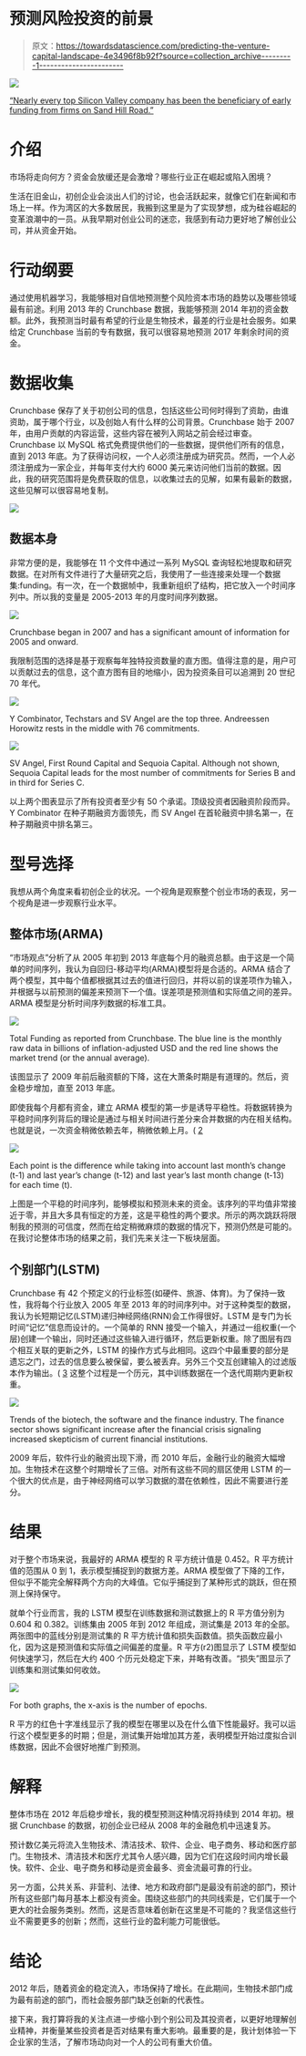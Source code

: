 # 预测风险投资的前景

> 原文：<https://towardsdatascience.com/predicting-the-venture-capital-landscape-4e3496f8b92f?source=collection_archive---------1----------------------->

![](img/e277989af5dadd283bc9385821e5fa24.png)

[“Nearly every top Silicon Valley company has been the beneficiary of early funding from firms on Sand Hill Road.”](https://en.wikipedia.org/wiki/Sand_Hill_Road#cite_note-bloomberg12042014-3)

# 介绍

市场将走向何方？资金会放缓还是会激增？哪些行业正在崛起或陷入困境？

生活在旧金山，初创企业会淡出人们的讨论，也会活跃起来，就像它们在新闻和市场上一样。作为湾区的大多数居民，我搬到这里是为了实现梦想，成为硅谷崛起的变革浪潮中的一员。从我早期对创业公司的迷恋，我感到有动力更好地了解创业公司，并从资金开始。

# 行动纲要

通过使用机器学习，我能够相对自信地预测整个风险资本市场的趋势以及哪些领域最有前途。利用 2013 年的 Crunchbase 数据，我能够预测 2014 年初的资金数额。此外，我预测当时最有希望的行业是生物技术，最差的行业是社会服务。如果给定 Crunchbase 当前的专有数据，我可以很容易地预测 2017 年剩余时间的资金。

# 数据收集

Crunchbase 保存了关于初创公司的信息，包括这些公司何时得到了资助，由谁资助，属于哪个行业，以及创始人有什么样的公司背景。Crunchbase 始于 2007 年，由用户贡献的内容运营，这些内容在被列入网站之前会经过审查。Crunchbase 以 MySQL 格式免费提供他们的一些数据，提供他们所有的信息，直到 2013 年底。为了获得访问权，一个人必须注册成为研究员。然而，一个人必须注册成为一家企业，并每年支付大约 6000 美元来访问他们当前的数据。因此，我的研究范围将是免费获取的信息，以收集过去的见解，如果有最新的数据，这些见解可以很容易地复制。

![](img/8c21a895d73a0725329b3279b595096e.png)

## 数据本身

非常方便的是，我能够在 11 个文件中通过一系列 MySQL 查询轻松地提取和研究数据。在对所有文件进行了大量研究之后，我使用了一些连接来处理一个数据集:funding。有一次，在一个数据帧中，我重新组织了结构，把它放入一个时间序列中。所以我的变量是 2005-2013 年的月度时间序列数据。

![](img/aabe4e87f8dccb847772645dd7e571e3.png)

Crunchbase began in 2007 and has a significant amount of information for 2005 and onward.

我限制范围的选择是基于观察每年独特投资数量的直方图。值得注意的是，用户可以贡献过去的信息，这个直方图有目的地缩小，因为投资条目可以追溯到 20 世纪 70 年代。

![](img/c1aecba7ea3580cb2ba4cdbe29acc9b9.png)

Y Combinator, Techstars and SV Angel are the top three. Andreessen Horowitz rests in the middle with 76 commitments.

![](img/d2496a4f1530b111fdb186bbf2ec28fc.png)

SV Angel, First Round Capital and Sequoia Capital. Although not shown, Sequoia Capital leads for the most number of commitments for Series B and in third for Series C.

以上两个图表显示了所有投资者至少有 50 个承诺。顶级投资者因融资阶段而异。Y Combinator 在种子期融资方面领先，而 SV Angel 在首轮融资中排名第一，在种子期融资中排名第三。

# 型号选择

我想从两个角度来看初创企业的状况。一个视角是观察整个创业市场的表现，另一个视角是进一步观察行业水平。

## 整体市场(ARMA)

“市场观点”分析了从 2005 年初到 2013 年底每个月的融资总额。由于这是一个简单的时间序列，我认为自回归-移动平均(ARMA)模型将是合适的。ARMA 结合了两个模型，其中每个值都根据其过去的值进行回归，并将以前的误差项作为输入，并根据与以前预测的偏差来预测下一个值。误差项是预测值和实际值之间的差异。ARMA 模型是分析时间序列数据的标准工具。

![](img/f3e2136df57952d611f8d37d4ad860ca.png)

Total Funding as reported from Crunchbase. The blue line is the monthly raw data in billions of inflation-adjusted USD and the red line shows the market trend (or the annual average).

该图显示了 2009 年前后融资额的下降，这在大萧条时期是有道理的。然后，资金稳步增加，直至 2013 年底。

即使我每个月都有资金，建立 ARMA 模型的第一步是诱导平稳性。将数据转换为平稳时间序列背后的理论是通过与相关时间进行差分来合并数据的内在相关结构。也就是说，一次资金稍微依赖去年，稍微依赖上月。( [2](https://people.duke.edu/~rnau/411sdif.htm)

![](img/78c4b1cc8438ab798907468f2529c88a.png)

Each point is the difference while taking into account last month’s change (t-1) and last year’s change (t-12) and last year’s last month change (t-13) for each time (t).

上图是一个平稳的时间序列，能够模拟和预测未来的资金。该序列的平均值非常接近于零，并且大多具有恒定的方差，这是平稳性的两个要求。所示的两次跳跃将限制我的预测的可信度，然而在给定稍微麻烦的数据的情况下，预测仍然是可能的。在我讨论整体市场的结果之前，我们先来关注一下板块层面。

## 个别部门(LSTM)

Crunchbase 有 42 个预定义的行业标签(如硬件、旅游、体育)。为了保持一致性，我将每个行业放入 2005 年至 2013 年的时间序列中。对于这种类型的数据，我认为长短期记忆(LSTM)递归神经网络(RNN)会工作得很好。LSTM 是专门为长时间“记忆”信息而设计的。一个简单的 RNN 接受一个输入，并通过一组权重(一个层)创建一个输出，同时还通过这些输入进行循环，然后更新权重。除了图层有四个相互关联的更新之外，LSTM 的操作方式与此相同。这四个中最重要的部分是遗忘之门，过去的信息要么被保留，要么被丢弃。另外三个交互创建输入的过滤版本作为输出。( [3](http://colah.github.io/posts/2015-08-Understanding-LSTMs/) 这整个过程是一个历元，其中训练数据在一个迭代周期内更新权重。

![](img/188afd5c50d5f732a523a1f1716eee1e.png)

Trends of the biotech, the software and the finance industry. The finance sector shows significant increase after the financial crisis signaling increased skepticism of current financial institutions.

2009 年后，软件行业的融资出现下滑，而 2010 年后，金融行业的融资大幅增加。生物技术在这整个时期增长了三倍。对所有这些不同的扇区使用 LSTM 的一个很大的优点是，由于神经网络可以学习数据的潜在依赖性，因此不需要进行差分。

# 结果

对于整个市场来说，我最好的 ARMA 模型的 R 平方统计值是 0.452。R 平方统计值的范围从 0 到 1，表示模型捕捉到的数据方差。ARMA 模型做了下降的工作，但似乎不能完全解释两个方向的大峰值。它似乎捕捉到了某种形式的跳跃，但在预测上保持保守。

就单个行业而言，我的 LSTM 模型在训练数据和测试数据上的 R 平方值分别为 0.604 和 0.382。训练集由 2005 年到 2012 年组成，测试集是 2013 年的全部。两张图中的蓝线分别是测试集的 R 平方统计值和损失函数值。损失函数应最小化，因为这是预测值和实际值之间偏差的度量。R 平方(r2)图显示了 LSTM 模型如何快速学习，然后在大约 400 个历元处稳定下来，并略有改善。“损失”图显示了训练集和测试集如何收敛。

![](img/a77bd62450f5095a1ca0012495f7da1c.png)

For both graphs, the x-axis is the number of epochs.

R 平方的红色十字准线显示了我的模型在哪里以及在什么值下性能最好。我可以运行这个模型更多的时期；但是，测试集开始增加其方差，表明模型开始过度拟合训练数据，因此不会很好地推广到预测。

# 解释

整体市场在 2012 年后稳步增长，我的模型预测这种情况将持续到 2014 年初。根据 Crunchbase 的数据，初创企业已经从 2008 年的金融危机中迅速复苏。

预计数亿美元将流入生物技术、清洁技术、软件、企业、电子商务、移动和医疗部门。生物技术、清洁技术和医疗尤其令人感兴趣，因为它们在这段时间内增长最快。软件、企业、电子商务和移动是资金最多、资金流最可靠的行业。

另一方面，公共关系、非营利、法律、地方和政府部门是最没有前途的部门，预计所有这些部门每月基本上都没有资金。围绕这些部门的共同线索是，它们属于一个更大的社会服务类别。然而，这是否意味着创新在这里是不可能的？我坚信这些行业不需要更多的创新；然而，这些行业的盈利能力可能很低。

# 结论

2012 年后，随着资金的稳定流入，市场保持了增长。在此期间，生物技术部门成为最有前途的部门，而社会服务部门缺乏创新的代表性。

接下来，我打算将我的关注点进一步缩小到个别公司及其投资者，以更好地理解创业精神，并衡量某些投资者是否对结果有重大影响。最重要的是，我计划体验一下企业家的生活，了解市场动向对一个人的公司有重大价值。